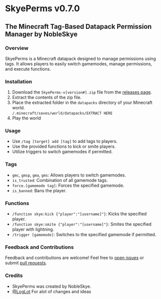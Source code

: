 # SkyePerms v0.7.0
## The Minecraft Tag-Based Datapack Permission Manager by NobleSkye

### Overview
SkyePerms is a Minecraft datapack designed to manage permissions using tags. It allows players to easily switch gamemodes, manage permissions, and execute functions.

### Installation
1. Download the `SkyePerms-v[version#].zip` file from the [releases page](https://github.com/NobleSkye/SkyePerms/releases).
2. Extract the contents of the zip file.
3. Place the extracted folder in the `datapacks` directory of your Minecraft world. \
```/.minecraft/saves/world/datapacks/EXTRACT HERE```
4. Play the world

### Usage
- Use `/tag [target] add [tag]` to add tags to players.
- Use the provided functions to kick or smite players.
- Utilize triggers to switch gamemodes if permitted.

### Tags
- `gmc`, `gmsp`, `gma`, `gms`: Allows players to switch gamemodes.
- `is_trusted`: Combination of all gamemode tags.
- `force.[gamemode tag]`: Forces the specified gamemode.
- `is_banned`: Bans the player.

### Functions
- `/function skye:kick {"player":"[username]"}`: Kicks the specified player.
- `/function skye:smite {"player":"[username]"}`: Smites the specified player with lightning.
- `/trigger [gamemode]`: Switches to the specified gamemode if permitted.

### Feedback and Contributions
Feedback and contributions are welcome! Feel free to [open issues](https://github.com/NobleSkye/SkyePerms/issues) or submit [pull requests](https://github.com/NobleSkye/SkyePerms/pulls).

### Credits
- SkyePerms was created by NobleSkye.
- [@LogLot](https://github.com/loglot) For alot of changes and ideas
